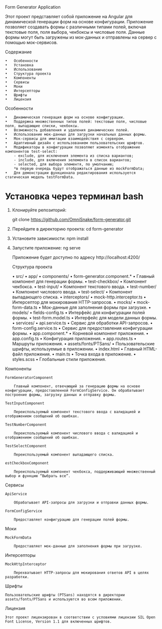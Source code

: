 Form Generator Application

Этот проект представляет собой приложение на Angular для динамической генерации форм на основе конфигурации. Приложение позволяет создавать формы с различными типами полей, включая текстовые поля, поля выбора, чекбоксы и числовые поля. Данные формы могут быть загружены из мок-данных и отправлены на сервер с помощью мок-сервисов.

Содержание

	•	Особенности
	•	Установка
	•	Использование
	•	Структура проекта
	•	Компоненты
	•	Сервисы
	•	Моки
	•	Интерсепторы
	•	Шрифты
	•	Лицензия

Особенности

	•	Динамическая генерация форм на основе конфигурации.
	•	Поддержка множественных типов полей: текстовые поля, числовые поля, выпадающие списки, чекбоксы.
	•	Возможность добавления и удаления динамических полей.
	•	Использование мок-данных для загрузки начальных данных формы.
	•	Мок-сервисы для имитации взаимодействия с сервером.
	•	Адаптивный дизайн с использованием пользовательских шрифтов.
    •	Модификаторы в конфигурации позволяют изменять отображение компонентов test-select:
		- exclude, для исключения элемента из списка вариантов;
		- include, для включения эелемента в список вариантов;
		- selected, для выбора элементя, по умолчанию;
		*в первую очередь будут отображаться данные из mockFormData;
	•	Для демонстрации функционала редактирования используется статическая модель testFormData.

# Установка через терминал bash 

1. Клонируйте репозиторий:

    git clone https://github.com/OmniSnake/form-generator.git

2.	Перейдите в директорию проекта:
   cd form-generator

3.	Установите зависимости:
    npm install

4.	Запустите приложение:
    ng serve

    Приложение будет доступно по адресу http://localhost:4200/

    Структура проекта

	•	src/
	•	app/
	•	components/
	•	form-generator.component.*
	•	Главный компонент для генерации формы.
	•	test-checkbox/
	•	Компонент чекбокса.
	•	test-input/
	•	Компонент текстового ввода.
	•	test-number/
	•	Компонент числового ввода.
	•	test-select/
	•	Компонент выпадающего списка.
	•	interceptors/
	•	mock-http.interceptor.ts
	•	Интерсептор для мокирования HTTP-запросов.
	•	mocks/
	•	mock-form-data.ts
	•	Мок-данные для заполнения формы при загрузке.
	•	models/
	•	fields-config.ts
	•	Интерфейс для конфигурации полей формы.
	•	test-form.model.ts
	•	Интерфейс для модели данных формы.
	•	services/
	•	api.service.ts
	•	Сервис для обработки API-запросов.
	•	form-config.service.ts
	•	Сервис для предоставления конфигурации формы.
	•	app.component.*
	•	Корневой компонент приложения.
	•	app.config.ts
	•	Конфигурация приложения.
	•	app.routes.ts
	•	Маршруты приложения.
	•	assets/fonts/PTSans/
	•	Пользовательские шрифты, используемые в приложении.
	•	index.html
	•	Главный HTML-файл приложения.
	•	main.ts
	•	Точка входа в приложение.
	•	styles.scss
	•	Глобальные стили приложения.

Компоненты

    FormGeneratorComponent

        Главный компонент, отвечающий за генерацию формы на основе конфигурации, предоставленной FormConfigService. Он обрабатывает построение формы, загрузку данных и отправку формы.

    TestInputComponent

        Переиспользуемый компонент текстового ввода с валидацией и отображением сообщений об ошибках.

    TestNumberComponent

        Переиспользуемый компонент числового ввода с валидацией и отображением сообщений об ошибках.

    TestSelectComponent

        Переиспользуемый компонент выпадающего списка.

    estCheckboxComponent

        Переиспользуемый компонент чекбокса, поддерживающий множественный выбор и функцию “Выбрать все”.

Сервисы

    ApiService

        Обрабатывает API-запросы для загрузки и отправки данных формы.

    FormConfigService

        Предоставляет конфигурацию для генерации полей формы.

Моки

    MockFormData

        Предоставляет мок-данные для заполнения формы при загрузке.

Интерсепторы

    MockHttpInterceptor

        Перехватывает HTTP-запросы для мокирования ответов API в целях разработки.

Шрифты

    Пользовательские шрифты (PTSans) находятся в директории assets/fonts/PTSans и используются во всем приложении.

Лицензия

    Этот проект лицензирован в соответствии с условиями лицензии SIL Open Font License, Version 1.1 для включенных шрифтов.
